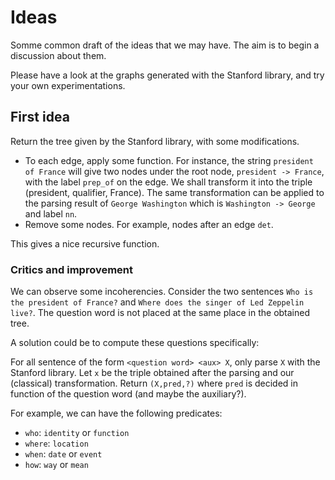 # Ideas

Somme common draft of the ideas that we may have. The aim is to begin a discussion
about them.

Please have a look at the graphs generated with the Stanford library, and try
your own experimentations.

## First idea

Return the tree given by the Stanford library, with some modifications.

* To each edge, apply some function. For instance, the string `president of France`
will give two nodes under the root node, `president -> France`, with the label
`prep_of` on the edge. We shall transform it into the triple (president, qualifier, 
France). The same transformation can be applied to the parsing result of 
`George Washington` which is `Washington -> George` and label `nn`.
* Remove some nodes. For example, nodes after an edge `det`.

This gives a nice recursive function.

### Critics and improvement

We can observe some incoherencies. 
Consider the two sentences `Who is the president of France?` and `Where does the
singer of Led Zeppelin live?`. The question word is not placed at the same place 
in the obtained tree.

A solution could be to compute these questions specifically:

For all sentence of the form `<question word> <aux> X`, only parse `X` with the 
Stanford library. Let `x` be the triple obtained after the parsing and our (classical)
transformation. Return `(X,pred,?)` where `pred` is decided in function of the 
question word (and maybe the auxiliary?). 

For example, we can have the following predicates:

* `who`: `identity` or `function`
* `where`: `location`
* `when`: `date` or `event`
* `how`: `way` or `mean`
